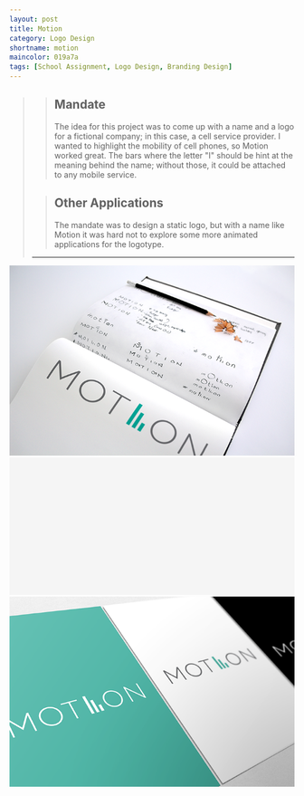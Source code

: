 ```yaml
---
layout: post
title: Motion
category: Logo Design
shortname: motion
maincolor: 019a7a
tags: [School Assignment, Logo Design, Branding Design]
---
```


>> ## Mandate
>> The idea for this project was to come up with a name and a logo for a fictional company; in this case, a cell service provider. I wanted to highlight the mobility of cell phones, so Motion worked great. The bars where the letter "I" should be hint at the meaning behind the name; without those, it could be attached to any mobile service.
>
>> ## Other Applications
>> The mandate was to design a static logo, but with a name like Motion it was hard not to explore some more animated applications for the logotype.
>
> ***

![Motion Logotype](/assets/img/portfolio/motion/motion_1.png)
![Motion Logotype](/assets/img/portfolio/motion/motion_anim_1.gif)
![Motion Logotype](/assets/img/portfolio/motion/motion_2.png)